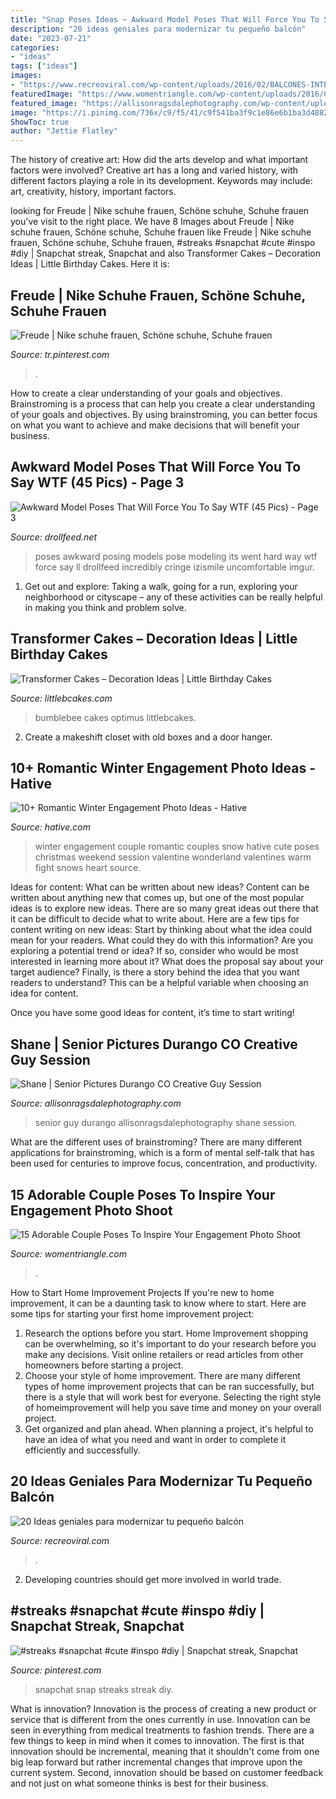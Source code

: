```yaml
---
title: "Snap Poses Ideas ~ Awkward Model Poses That Will Force You To Say Wtf (45 Pics)"
description: "20 ideas geniales para modernizar tu pequeño balcón"
date: "2023-07-21"
categories:
- "ideas"
tags: ["ideas"]
images:
- "https://www.recreoviral.com/wp-content/uploads/2016/02/BALCONES-INTERIORES-2.jpg"
featuredImage: "https://www.womentriangle.com/wp-content/uploads/2016/07/chilling-moments.jpg"
featured_image: "https://allisonragsdalephotography.com/wp-content/uploads/2013/07/allisonragsdalephotography-7208.jpg"
image: "https://i.pinimg.com/736x/c9/f5/41/c9f541ba3f9c1e86e6b1ba3d48826d4b.jpg"
ShowToc: true
author: "Jettie Flatley"
---
```



The history of creative art: How did the arts develop and what important factors were involved?
Creative art has a long and varied history, with different factors playing a role in its development. Keywords may include: art, creativity, history, important factors.

	

		
looking for Freude | Nike schuhe frauen, Schöne schuhe, Schuhe frauen you've visit to the right place. We have 8 Images about Freude | Nike schuhe frauen, Schöne schuhe, Schuhe frauen like Freude | Nike schuhe frauen, Schöne schuhe, Schuhe frauen, #streaks #snapchat #cute #inspo #diy | Snapchat streak, Snapchat and also Transformer Cakes – Decoration Ideas | Little Birthday Cakes. Here it is:
		
    
## Freude | Nike Schuhe Frauen, Schöne Schuhe, Schuhe Frauen

<img loading=lazy src="https://i.pinimg.com/736x/a1/1a/d7/a11ad717fcd55dc8d9dcf7be1ee16821.jpg" onerror="this.onerror=null;this.src='https://tse3.mm.bing.net/th?id=OIP.Dk9P5bAYKdXRLwZXgltA-gHaMU&amp;pid=15.1';" alt="Freude | Nike schuhe frauen, Schöne schuhe, Schuhe frauen">

_Source: tr.pinterest.com_

>. 

	

How to create a clear understanding of your goals and objectives.
Brainstroming is a process that can help you create a clear understanding of your goals and objectives. By using brainstroming, you can better focus on what you want to achieve and make decisions that will benefit your business.

    
## Awkward Model Poses That Will Force You To Say WTF (45 Pics) - Page 3

<img loading=lazy src="https://www.drollfeed.net/wp-content/uploads/2019/06/awkward-model-poses-25.jpg" onerror="this.onerror=null;this.src='https://tse2.mm.bing.net/th?id=OIP.Jk7yr9HTYcWVT7RyMfmshgHaLK&amp;pid=15.1';" alt="Awkward Model Poses That Will Force You To Say WTF (45 Pics) - Page 3">

_Source: drollfeed.net_

>poses awkward posing models pose modeling its went hard way wtf force say ll drollfeed incredibly cringe izismile uncomfortable imgur. 

	

1. Get out and explore: Taking a walk, going for a run, exploring your neighborhood or cityscape – any of these activities can be really helpful in making you think and problem solve. 

    
## Transformer Cakes – Decoration Ideas | Little Birthday Cakes

<img loading=lazy src="https://www.littlebcakes.com/wp-content/uploads/2014/01/Transformers-Bumblebee-Cake.jpg" onerror="this.onerror=null;this.src='https://tse1.mm.bing.net/th?id=OIP.GEli4pDwXEcfYjb302mbVgHaJ2&amp;pid=15.1';" alt="Transformer Cakes – Decoration Ideas | Little Birthday Cakes">

_Source: littlebcakes.com_

>bumblebee cakes optimus littlebcakes. 

	

2. Create a makeshift closet with old boxes and a door hanger.

    
## 10+ Romantic Winter Engagement Photo Ideas - Hative

<img loading=lazy src="https://hative.com/wp-content/uploads/2014/11/winter-engagement-photo-ideas/16-winter-engagement-photo-ideas.jpg" onerror="this.onerror=null;this.src='https://tse3.mm.bing.net/th?id=OIP.MKCA9lOTCLp5miUeHAtS6wHaLH&amp;pid=15.1';" alt="10+ Romantic Winter Engagement Photo Ideas - Hative">

_Source: hative.com_

>winter engagement couple romantic couples snow hative cute poses christmas weekend session valentine wonderland valentines warm fight snows heart source. 

	

Ideas for content: What can be written about new ideas?
Content can be written about anything new that comes up, but one of the most popular ideas is to explore new ideas. There are so many great ideas out there that it can be difficult to decide what to write about. Here are a few tips for content writing on new ideas:
Start by thinking about what the idea could mean for your readers. What could they do with this information? Are you exploring a potential trend or idea? If so, consider who would be most interested in learning more about it? What does the proposal say about your target audience? Finally, is there a story behind the idea that you want readers to understand? This can be a helpful variable when choosing an idea for content.

Once you have some good ideas for content, it’s time to start writing!

    
## Shane | Senior Pictures Durango CO Creative Guy Session

<img loading=lazy src="https://allisonragsdalephotography.com/wp-content/uploads/2013/07/allisonragsdalephotography-7208.jpg" onerror="this.onerror=null;this.src='https://tse2.mm.bing.net/th?id=OIP.yogdnQDo5MDy8HG7eYrjIQHaE7&amp;pid=15.1';" alt="Shane | Senior Pictures Durango CO Creative Guy Session">

_Source: allisonragsdalephotography.com_

>senior guy durango allisonragsdalephotography shane session. 

	

What are the different uses of brainstroming?
There are many different applications for brainstroming, which is a form of mental self-talk that has been used for centuries to improve focus, concentration, and productivity.

    
## 15 Adorable Couple Poses To Inspire Your Engagement Photo Shoot

<img loading=lazy src="https://www.womentriangle.com/wp-content/uploads/2016/07/chilling-moments.jpg" onerror="this.onerror=null;this.src='https://tse3.mm.bing.net/th?id=OIP.KA-NfKEm_FX8jFpSRKJGJgHaLH&amp;pid=15.1';" alt="15 Adorable Couple Poses To Inspire Your Engagement Photo Shoot">

_Source: womentriangle.com_

>. 

	

How to Start Home Improvement Projects
If you're new to home improvement, it can be a daunting task to know where to start. Here are some tips for starting your first home improvement project: 
1. Research the options before you start. Home Improvement shopping can be overwhelming, so it's important to do your research before you make any decisions. Visit online retailers or read articles from other homeowners before starting a project. 
2. Choose your style of home improvement. There are many different types of home improvement projects that can be ran successfully, but there is a style that will work best for everyone. Selecting the right style of homeimprovement will help you save time and money on your overall project. 
3. Get organized and plan ahead. When planning a project, it's helpful to have an idea of what you need and want in order to complete it efficiently and successfully.

    
## 20 Ideas Geniales Para Modernizar Tu Pequeño Balcón

<img loading=lazy src="https://www.recreoviral.com/wp-content/uploads/2016/02/BALCONES-INTERIORES-2.jpg" onerror="this.onerror=null;this.src='https://tse2.mm.bing.net/th?id=OIP.3spezzzrO_cX80ozC2dcWgHaJ3&amp;pid=15.1';" alt="20 Ideas geniales para modernizar tu pequeño balcón">

_Source: recreoviral.com_

>. 

	

2. Developing countries should get more involved in world trade.

    
## #streaks #snapchat #cute #inspo #diy | Snapchat Streak, Snapchat

<img loading=lazy src="https://i.pinimg.com/736x/c9/f5/41/c9f541ba3f9c1e86e6b1ba3d48826d4b.jpg" onerror="this.onerror=null;this.src='https://tse1.mm.bing.net/th?id=OIP.XMlki-2q7TgpyaBbjk5qDgHaNL&amp;pid=15.1';" alt="#streaks #snapchat #cute #inspo #diy | Snapchat streak, Snapchat">

_Source: pinterest.com_

>snapchat snap streaks streak diy. 

	

What is innovation?
Innovation is the process of creating a new product or service that is different from the ones currently in use. Innovation can be seen in everything from medical treatments to fashion trends.
There are a few things to keep in mind when it comes to innovation. The first is that innovation should be incremental, meaning that it shouldn't come from one big leap forward but rather incremental changes that improve upon the current system. Second, innovation should be based on customer feedback and not just on what someone thinks is best for their business.

